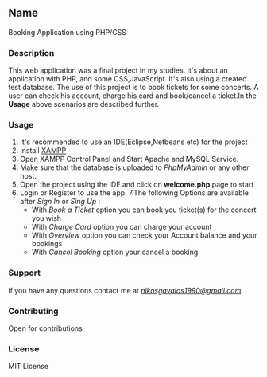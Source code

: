 
## Name  
Booking Application using PHP/CSS
### Description
This web application was a final project in my studies. It's about an application with PHP, and some CSS,JavaScript.  It's also using a created test database.
The use of this project is to book tickets for some concerts. A user can check his account, charge his card and book/cancel a ticket.In the **Usage** above scenarios are described further.
### Usage
1. It's recommended to use an IDE(Eclipse,Netbeans etc) for the project
2. Install [XAMPP](https://www.apachefriends.org/index.html)
3. Open XAMPP Control Panel and Start Apache and MySQL Service.
4. Make sure that the database is uploaded to *PhpMyAdmin* or any other host.
5. Open the project using the IDE and click on **welcome.php** page to start
6. Login or Register to use the app.
7.The following Options are available after *Sign In* or *Sing Up* :
    * With *Book a Ticket* option you can book you ticket(s) for the concert you wish
    * With *Charge Card* option you can charge your account
    * With *Overview* option you can check your Account balance and your bookings
    * With *Cancel Booking* option your cancel a booking

### Support 
if you have any questions contact me at *nikosgavalas1990@gmail.com*

### Contributing
Open for contributions

### License
MIT License
